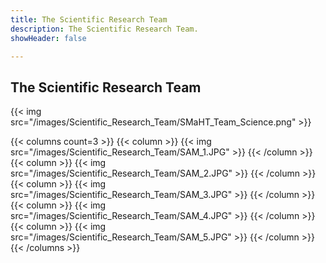 ```yaml
---
title: The Scientific Research Team
description: The Scientific Research Team.
showHeader: false

---
```


## The Scientific Research Team

{{< img src="/images/Scientific_Research_Team/SMaHT_Team_Science.png" >}}

{{< columns count=3 >}}
{{< column >}}
{{< img src="/images/Scientific_Research_Team/SAM_1.JPG" >}}
{{< /column >}}
{{< column >}}
{{< img src="/images/Scientific_Research_Team/SAM_2.JPG" >}}
{{< /column >}}{{< column >}}
{{< img src="/images/Scientific_Research_Team/SAM_3.JPG" >}}
{{< /column >}}{{< column >}}
{{< img src="/images/Scientific_Research_Team/SAM_4.JPG" >}}
{{< /column >}}{{< column >}}
{{< img src="/images/Scientific_Research_Team/SAM_5.JPG" >}}
{{< /column >}}
{{< /columns  >}}
